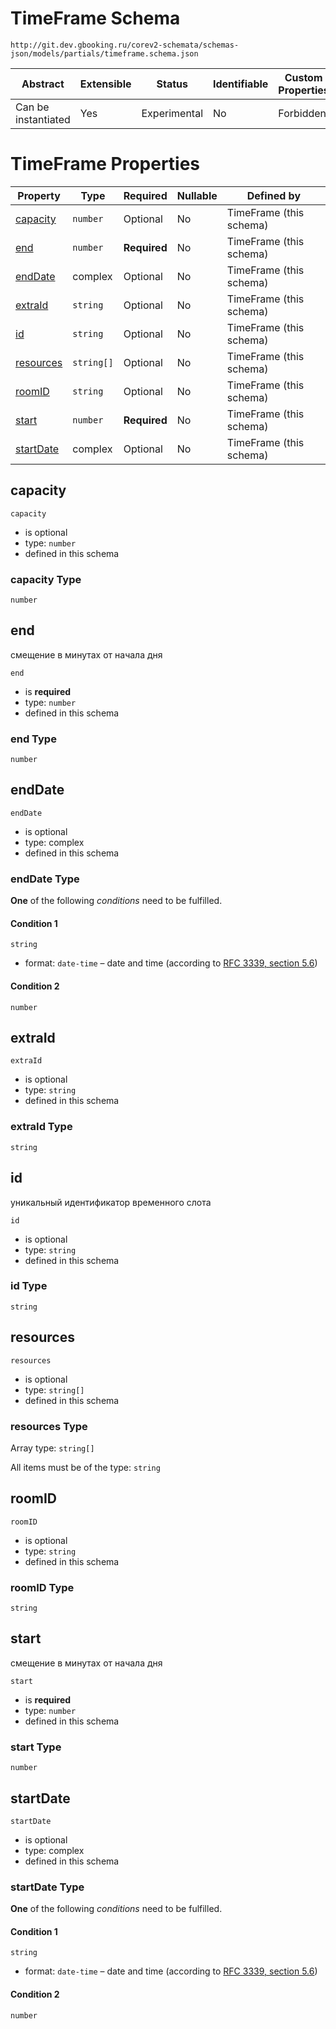 # TimeFrame Schema

```
http://git.dev.gbooking.ru/corev2-schemata/schemas-json/models/partials/timeframe.schema.json
```

| Abstract            | Extensible | Status       | Identifiable | Custom Properties | Additional Properties | Defined In                                                     |
| ------------------- | ---------- | ------------ | ------------ | ----------------- | --------------------- | -------------------------------------------------------------- |
| Can be instantiated | Yes        | Experimental | No           | Forbidden         | Forbidden             | [models/partials/timeframe.schema.json](timeframe.schema.json) |

# TimeFrame Properties

| Property                | Type       | Required     | Nullable | Defined by              |
| ----------------------- | ---------- | ------------ | -------- | ----------------------- |
| [capacity](#capacity)   | `number`   | Optional     | No       | TimeFrame (this schema) |
| [end](#end)             | `number`   | **Required** | No       | TimeFrame (this schema) |
| [endDate](#enddate)     | complex    | Optional     | No       | TimeFrame (this schema) |
| [extraId](#extraid)     | `string`   | Optional     | No       | TimeFrame (this schema) |
| [id](#id)               | `string`   | Optional     | No       | TimeFrame (this schema) |
| [resources](#resources) | `string[]` | Optional     | No       | TimeFrame (this schema) |
| [roomID](#roomid)       | `string`   | Optional     | No       | TimeFrame (this schema) |
| [start](#start)         | `number`   | **Required** | No       | TimeFrame (this schema) |
| [startDate](#startdate) | complex    | Optional     | No       | TimeFrame (this schema) |

## capacity

`capacity`

- is optional
- type: `number`
- defined in this schema

### capacity Type

`number`

## end

смещение в минутах от начала дня

`end`

- is **required**
- type: `number`
- defined in this schema

### end Type

`number`

## endDate

`endDate`

- is optional
- type: complex
- defined in this schema

### endDate Type

**One** of the following _conditions_ need to be fulfilled.

#### Condition 1

`string`

- format: `date-time` – date and time (according to [RFC 3339, section 5.6](http://tools.ietf.org/html/rfc3339))

#### Condition 2

`number`

## extraId

`extraId`

- is optional
- type: `string`
- defined in this schema

### extraId Type

`string`

## id

уникальный идентификатор временного слота

`id`

- is optional
- type: `string`
- defined in this schema

### id Type

`string`

## resources

`resources`

- is optional
- type: `string[]`
- defined in this schema

### resources Type

Array type: `string[]`

All items must be of the type: `string`

## roomID

`roomID`

- is optional
- type: `string`
- defined in this schema

### roomID Type

`string`

## start

смещение в минутах от начала дня

`start`

- is **required**
- type: `number`
- defined in this schema

### start Type

`number`

## startDate

`startDate`

- is optional
- type: complex
- defined in this schema

### startDate Type

**One** of the following _conditions_ need to be fulfilled.

#### Condition 1

`string`

- format: `date-time` – date and time (according to [RFC 3339, section 5.6](http://tools.ietf.org/html/rfc3339))

#### Condition 2

`number`
